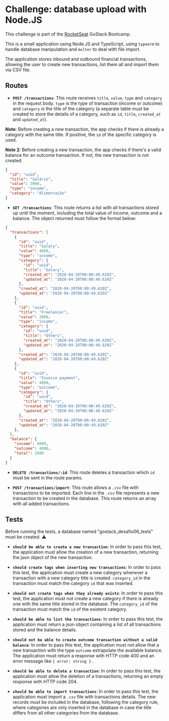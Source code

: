 # Challenge: database upload with Node.JS

This challenge is part of the [RocketSeat](https://rocketseat.com.br/) GoStack Bootcamp.

This is a small application using Node.JS and TypeScript, using ```typeorm``` to handle database manipulation and ```multer``` to deal with file import.

The application stores inbound and outbound financial transactions, allowing the user to create new transactions, list them all and import them via CSV file.

## Routes

- **`POST /transactions`**: This route receives `title`, `value`, `type` and `category` in the request body.
`type` is the type of transaction (income or outcome) and `category` is the title of the category (a separate table must be created to store the details of a category, such as `id`, `title`, `created_at` and `updated_at`).

**Note**: Before creating a new transaction, the app checks if there is already a category with the same title. If positive, the `id` of the specific category is used.

**Note 2**: Before creating a new transaction, the app checks if there's a valid balance for an outcome transaction. If not, the new transaction is not created.


```json
{
  "id": "uuid",
  "title": "Salário",
  "value": 3000,
  "type": "income",
  "category": "Alimentação"
}
```

- **`GET /transactions`**: This route returns a list with all transactions stored up until the moment, including the total value of income, outcome and a balance. The object returned must follow the format below:

```json
{
  "transactions": [
    {
      "id": "uuid",
      "title": "Salary",
      "value": 4000,
      "type": "income",
      "category": {
        "id": "uuid",
        "title": "Salary",
        "created_at": "2020-04-20T00:00:49.620Z",
        "updated_at": "2020-04-20T00:00:49.620Z"
      },
      "created_at": "2020-04-20T00:00:49.620Z",
      "updated_at": "2020-04-20T00:00:49.620Z"
    },
    {
      "id": "uuid",
      "title": "Freelancer",
      "value": 2000,
      "type": "income",
      "category": {
        "id": "uuid",
        "title": "Others",
        "created_at": "2020-04-20T00:00:49.620Z",
        "updated_at": "2020-04-20T00:00:49.620Z"
      },
      "created_at": "2020-04-20T00:00:49.620Z",
      "updated_at": "2020-04-20T00:00:49.620Z"
    },
    {
      "id": "uuid",
      "title": "Invoice payment",
      "value": 4000,
      "type": "outcome",
      "category": {
        "id": "uuid",
        "title": "Others",
        "created_at": "2020-04-20T00:00:49.620Z",
        "updated_at": "2020-04-20T00:00:49.620Z"
      },
      "created_at": "2020-04-20T00:00:49.620Z",
      "updated_at": "2020-04-20T00:00:49.620Z"
    },
  ],
  "balance": {
    "income": 6000,
    "outcome": 4000,
    "total": 2000
  }
}
```

- **`DELETE /transactions/:id`**: This route deletes a transaction which `id` must be sent in the route params.

* **`POST /transactions/import`**: This route allows a `.csv` file with transactions to be imported. Each line in the `.csv` file represents a new transaction to be created in the database. This route returns an array with all added transactions.

## Tests

Before running the tests, a database named "gostack_desafio06_tests" must be created. ⚠️

- **`should be able to create a new transaction`**: In order to pass this test, the application must allow the creation of a new transaction, returning the json object of the new transaction.

* **`should create tags when inserting new transactions`**: In order to pass this test, the application must create a new category whenever a transaction with a new category title is created. `category_id` in the transaction must match the category `id` that was inserted.

- **`should not create tags when they already exists`**: In order to pass this test, the application must not create a new category if there is already one with the same title stored in the database. The `category_id` of the transaction must match the `id` of the existent category.

* **`should be able to list the transactions`**: In order to pass this test, the application must return a json object containing a list of all transactions stored and the balance details.

- **`should not be able to create outcome transaction without a valid balance`**: In order to pass this test, the application must not allow that a new transaction with the type `outcome` extrapolate the available balance. The application must return a response with HTTP code 400 and an error message like `{ error: string }` .

* **`should be able to delete a transaction`**: In order to pass this test, the application must allow the deletion of a transactions, returning an empty response with HTTP code 204.

- **`should be able to import transactions`**: In order to pass this test, the application must import a `.csv` file with transactions details. The new records must be included in the database, following the category rule, where categories are only inserted in the database in case the title differs from all other categories from the database.
